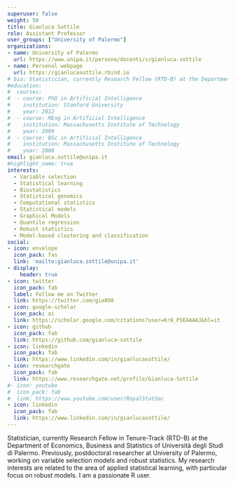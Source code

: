 ```yaml
---
superuser: false
weight: 50
title: Gianluca Sottile
role: Assistant Professor
user_groups: ["University of Palermo"]
organizations:
- name: University of Palermo
  url: https://www.unipa.it/persone/docenti/s/gianluca.sottile
- name: Personal webpage
  url: https://gianlucasottile.rbind.io
# bio: Statistician, currently Research Fellow (RTD-B) at the Department of Economics, Business and Statistics of Università degli Studi di Palermo. Previously, postdoctoral researcher at University of Palermo, working on variable selection models and robust statistics. My research interests are related to the area of applied statistical learning, with particular focus on robust models. I am a passionate R user.
#education:
#  courses:
#  - course: PhD in Artificial Intelligence
#    institution: Stanford University
#    year: 2012
#  - course: MEng in Artificial Intelligence
#    institution: Massachusetts Institute of Technology
#    year: 2009
#  - course: BSc in Artificial Intelligence
#    institution: Massachusetts Institute of Technology
#    year: 2008
email: gianluca.sottile@unipa.it
#highlight_name: true
interests:
  - Variable selection
  - Statistical learning
  - Biostatistics
  - Statistical genomics
  - Computational statistics
  - Statistical models
  - Graphical Models
  - Quantile regression
  - Robust statistics
  - Model-based clustering and classification
social:
- icon: envelope
  icon_pack: fas
  link: 'mailto:gianluca.sottile@unipa.it'
- display:
    header: true
- icon: twitter
  icon_pack: fab
  label: Follow me on Twitter
  link: https://twitter.com/gia898
- icon: google-scholar
  icon_pack: ai
  link: https://scholar.google.com/citations?user=Kr8_P5EAAAAJ&hl=it
- icon: github
  icon_pack: fab
  link: https://github.com/gianluca-sottile
- icon: linkedin
  icon_pack: fab
  link: https://www.linkedin.com/in/gianlucasottile/
- icon: researchgate
  icon_pack: fab
  link: https://www.researchgate.net/profile/Gianluca-Sottile
#- icon: youtube
#  icon_pack: fab
#  link: https://www.youtube.com/user/RoyalStatSoc
- icon: linkedin
  icon_pack: fab
  link: https://www.linkedin.com/in/gianlucasottile/
---
```


Statistician, currently Research Fellow in Tenure-Track (RTD-B) at the Department of Economics, Business and Statistics of Università degli Studi di Palermo. Previously, postdoctoral researcher at University of Palermo, working on variable selection models and robust statistics. My research interests are related to the area of applied statistical learning, with particular focus on robust models. I am a passionate R user.


